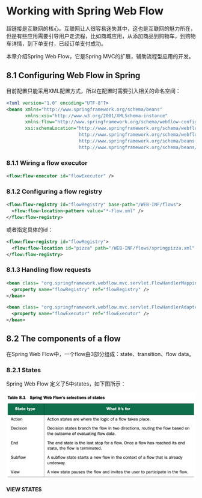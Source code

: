 # Working with Spring Web Flow

超链接是互联网的核心。互联网让人很容易迷失其中，这也是互联网的魅力所在，但是有些应用需要引导用户走流程，比如商城应用，从添加商品到购物车，到购物车详情，到下单支付，已经订单支付成功。

本章介绍Spring Web Flow，它是Spring MVC的扩展，辅助流程型应用的开发。

## 8.1 Configuring Web Flow in Spring

目前配置只能采用XML配置方式，所以在配置时需要引入相关的命名空间：

```xml
<?xml version="1.0" encoding="UTF-8"?>
<beans xmlns="http://www.springframework.org/schema/beans"
       xmlns:xsi="http://www.w3.org/2001/XMLSchema-instance"
       xmlns:flow="http://www.springframework.org/schema/webflow-config"
       xsi:schemaLocation="http://www.springframework.org/schema/webflow-config
                           http://www.springframework.org/schema/webflow-config/[CA]spring-webflow-config-2.3.xsd
                           http://www.springframework.org/schema/beans
                           http://www.springframework.org/schema/beans/spring-beans.xsd">
```

### 8.1.1 Wiring a flow executor

```xml
<flow:flow-executor id="flowExecutor" />
```

### 8.1.2 Configuring a flow registry

```xml
<flow:flow-registry id="flowRegistry" base-path="/WEB-INF/flows">
  <flow:flow-location-pattern value="*-flow.xml" />
</flow:flow-registry>
```

或者指定具体的id：

```xml
<flow:flow-registry id="flowRegistry">
  <flow:flow-location id="pizza" path="/WEB-INF/flows/springpizza.xml" />
</flow:flow-registry>
```

### 8.1.3 Handling flow requests

```xml
<bean class= "org.springframework.webflow.mvc.servlet.FlowHandlerMapping">
  <property name="flowRegistry" ref="flowRegistry" />
</bean>
```

```xml
<bean class= "org.springframework.webflow.mvc.servlet.FlowHandlerAdapter">
  <property name="flowExecutor" ref="flowExecutor" />
</bean>
```

## 8.2 The components of a flow

在Spring Web Flow中，一个flow由3部分组成：state、transition、flow data。

### 8.2.1 States

Spring Web Flow 定义了5中states，如下图所示：

![image-20191031135628632](./img/08-states.png)

**VIEW STATES**

